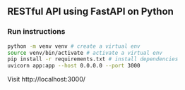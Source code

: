 ## RESTful API using FastAPI on Python

### Run instructions

```bash
python -m venv venv # create a virtual env
source venv/bin/activate # activate a virtual env
pip install -r requirements.txt # install dependencies
uvicorn app:app --host 0.0.0.0 --port 3000
```

Visit http://localhost:3000/